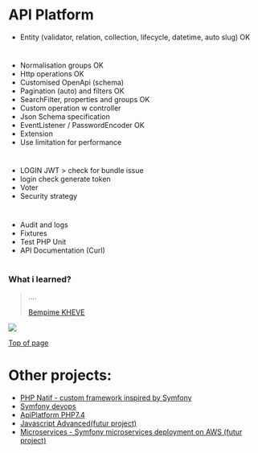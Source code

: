 # API Platform

- Entity
  (validator, relation, collection, lifecycle,    datetime, auto slug) OK
#
- Normalisation groups OK
- Http operations  OK
- Customised OpenApi (schema)
- Pagination (auto) and filters OK
- SearchFilter, properties and groups OK
- Custom operation w controller
- Json Schema specification
- EventListener / PasswordEncoder OK
- Extension
- Use limitation for performance
#
- LOGIN JWT > check for bundle issue
- login check  generate token
- Voter
- Security strategy 
#
- Audit and logs
- Fixtures
- Test PHP Unit
- API Documentation (Curl)
#
### What i learned?

> ....
>
> [Bempime KHEVE](https://www.linkedin.com/in/bempime-kheve/)<br/>
>
>

<a href="https://www.linkedin.com/in/bempime-kheve/"><img src="https://img.shields.io/badge/LinkedIn-0077B5?style=for-the-badge&logo=linkedin&logoColor=white"></a>


<a href="https://github.com/Juju075/api-platform#api-platform">Top of page</a>

# Other projects:

<ul>
    <li><a href="https://github.com/Juju075/php-framework">PHP Natif - custom framework inspired by Symfony</a></li>
    <li><a href="https://github.com/Juju075/symfony-devops">Symfony devops</a></li>
    <li><a href="https://github.com/Juju075/api-rest">ApiPlatform PHP7.4 </a></li>
    <li><a href="#">Javascript Advanced(futur project)</a></li>
    <li><a href="#">Microservices - Symfony microservices deployment on AWS (futur project)</a></li>
</ul>
<br>

  